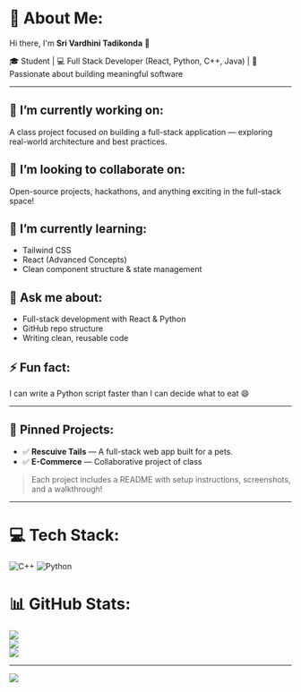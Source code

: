 # 💫 About Me:

Hi there, I'm **Sri Vardhini Tadikonda** 👋

🎓 Student | 💻 Full Stack Developer (React, Python, C++, Java) | 🚀 Passionate about building meaningful software

---

## 🔭 I’m currently working on:
A class project focused on building a full-stack application — exploring real-world architecture and best practices.

## 🤝 I’m looking to collaborate on:
Open-source projects, hackathons, and anything exciting in the full-stack space!

## 🌱 I’m currently learning:
- Tailwind CSS  
- React (Advanced Concepts)  
- Clean component structure & state management  

## 💬 Ask me about:
- Full-stack development with React & Python  
- GitHub repo structure  
- Writing clean, reusable code  

## ⚡ Fun fact:
I can write a Python script faster than I can decide what to eat 😄

---

## 📌 Pinned Projects:
- ✅ **Rescuive Tails** — A full-stack web app built for a pets.
- ✅ **E-Commerce** — Collaborative project of class

> Each project includes a README with setup instructions, screenshots, and a walkthrough!

---




# 💻 Tech Stack:
![C++](https://img.shields.io/badge/c++-%2300599C.svg?style=for-the-badge&logo=c%2B%2B&logoColor=white) ![Python](https://img.shields.io/badge/python-3670A0?style=for-the-badge&logo=python&logoColor=ffdd54)
# 📊 GitHub Stats:
![](https://github-readme-stats.vercel.app/api?username=minnu04&theme=dark&hide_border=false&include_all_commits=false&count_private=false)<br/>
![](https://nirzak-streak-stats.vercel.app/?user=minnu04&theme=dark&hide_border=false)<br/>
![](https://github-readme-stats.vercel.app/api/top-langs/?username=minnu04&theme=dark&hide_border=false&include_all_commits=false&count_private=false&layout=compact)

---
[![](https://visitcount.itsvg.in/api?id=minnu04&icon=0&color=0)](https://visitcount.itsvg.in)

<!-- Proudly created with GPRM ( https://gprm.itsvg.in ) -->
